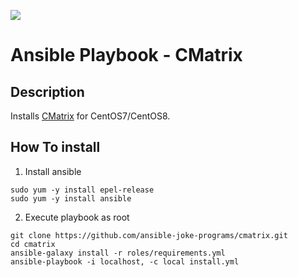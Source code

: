 [![](https://github.com/ansible-joke-programs/cmatrix/workflows/build/badge.svg)](https://github.com/ansible-joke-programs/cmatrix/actions?query=workflow%3Abuild)

# Ansible Playbook - CMatrix

## Description

Installs [CMatrix](https://github.com/abishekvashok/cmatrix) for CentOS7/CentOS8.

## How To install

1. Install ansible

```
sudo yum -y install epel-release
sudo yum -y install ansible
```

2. Execute playbook as root

```
git clone https://github.com/ansible-joke-programs/cmatrix.git
cd cmatrix
ansible-galaxy install -r roles/requirements.yml
ansible-playbook -i localhost, -c local install.yml
```
